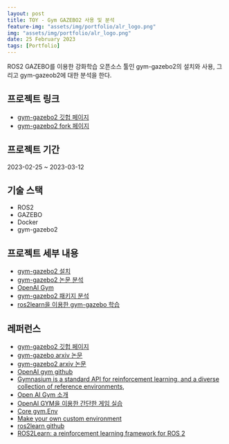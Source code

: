 ```yaml
---
layout: post
title: TOY - Gym GAZEBO2 사용 및 분석
feature-img: "assets/img/portfolio/alr_logo.png"
img: "assets/img/portfolio/alr_logo.png"
date: 25 February 2023
tags: [Portfolio]
---
```


ROS2 GAZEBO를 이용한 강화학습 오픈소스 툴인 gym-gazebo2의 설치와 사용, 그리고 gym-gazeob2에 대한 분석을 한다.

## 프로젝트 링크

- [gym-gazebo2 깃헙 페이지](https://github.com/AcutronicRobotics/gym-gazebo2)
- [gym-gazebo2 fork 페이지](https://github.com/rootbKim/gym-gazebo2)

## 프로젝트 기간

2023-02-25 ~ 2023-03-12

## 기술 스택

- ROS2
- GAZEBO
- Docker
- gym-gazebo2

## 프로젝트 세부 내용

- [gym-gazebo2 설치](/2023/02/25/gym-gazebo2-install.html)
- [gym-gazebo2 논문 분석](/2023/03/04/gym-gazebo2-doc.html)
- [OpenAI Gym](/2023/03/10/openai-gym.html)
- [gym-gazebo2 패키지 분석](/2023/03/11/gym-gazebo2-src.html)
- [ros2learn을 이용한 gym-gazebo 학습](/2023/03/12/ros2learn.html)

## 레퍼런스

- [gym-gazebo2 깃헙 페이지](https://github.com/AcutronicRobotics/gym-gazebo2)
- [gym-gazebo arxiv 논문](https://arxiv.org/pdf/1608.05742.pdf)
- [gym-gazebo2 arxiv 논문](https://arxiv.org/pdf/1903.06278.pdf)
- [OpenAI gym github](https://github.com/openai/gym)
- [Gymnasium is a standard API for reinforcement learning, and a diverse collection of reference environments](https://gymnasium.farama.org/), 
- [Open AI Gym 소개](https://c548adc0c815.gitbooks.io/javacafe-ml/content/open-ai-gym.html)
- [OpenAI GYM을 이용한 간단한 게임 실습](https://c548adc0c815.gitbooks.io/javacafe-ml/content/open-ai-gym-ex.html)
- [Core gym.Env](https://www.gymlibrary.dev/api/core/)
- [Make your own custom environment](https://www.gymlibrary.dev/content/environment_creation/)
- [ros2learn github](https://github.com/AcutronicRobotics/ros2learn)
- [ROS2Learn: a reinforcement learning framework for ROS 2](https://arxiv.org/pdf/1903.06282.pdf)